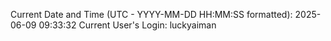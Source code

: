 Current Date and Time (UTC - YYYY-MM-DD HH:MM:SS formatted): 2025-06-09 09:33:32
Current User's Login: luckyaiman

